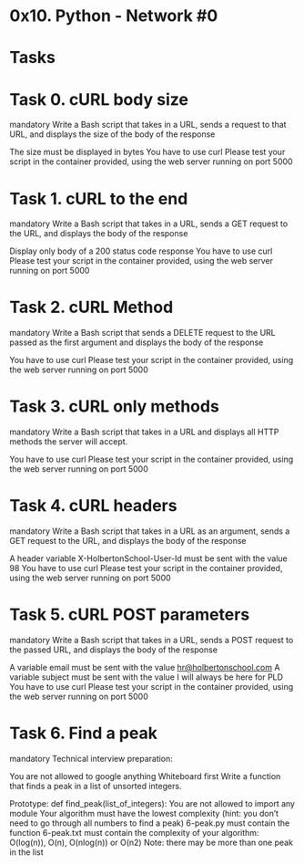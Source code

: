 # 0x10. Python - Network #0

# Tasks

# Task 0. cURL body size
mandatory
Write a Bash script that takes in a URL, sends a request to that URL, and displays the size of the body of the response

The size must be displayed in bytes
You have to use curl
Please test your script in the container provided, using the web server running on port 5000

# Task 1. cURL to the end
mandatory
Write a Bash script that takes in a URL, sends a GET request to the URL, and displays the body of the response

Display only body of a 200 status code response
You have to use curl
Please test your script in the container provided, using the web server running on port 5000

# Task 2. cURL Method
mandatory
Write a Bash script that sends a DELETE request to the URL passed as the first argument and displays the body of the response

You have to use curl
Please test your script in the container provided, using the web server running on port 5000

# Task 3. cURL only methods
mandatory
Write a Bash script that takes in a URL and displays all HTTP methods the server will accept.

You have to use curl
Please test your script in the container provided, using the web server running on port 5000

# Task 4. cURL headers
mandatory
Write a Bash script that takes in a URL as an argument, sends a GET request to the URL, and displays the body of the response

A header variable X-HolbertonSchool-User-Id must be sent with the value 98
You have to use curl
Please test your script in the container provided, using the web server running on port 5000

# Task 5. cURL POST parameters
mandatory
Write a Bash script that takes in a URL, sends a POST request to the passed URL, and displays the body of the response

A variable email must be sent with the value hr@holbertonschool.com
A variable subject must be sent with the value I will always be here for PLD
You have to use curl
Please test your script in the container provided, using the web server running on port 5000

# Task 6. Find a peak
mandatory
Technical interview preparation:

You are not allowed to google anything
Whiteboard first
Write a function that finds a peak in a list of unsorted integers.

Prototype: def find_peak(list_of_integers):
You are not allowed to import any module
Your algorithm must have the lowest complexity (hint: you don’t need to go through all numbers to find a peak)
6-peak.py must contain the function
6-peak.txt must contain the complexity of your algorithm: O(log(n)), O(n), O(nlog(n)) or O(n2)
Note: there may be more than one peak in the list

